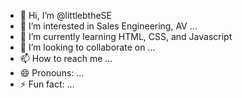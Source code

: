 - 👋 Hi, I’m @littlebtheSE
- 👀 I’m interested in Sales Engineering, AV ...
- 🌱 I’m currently learning HTML, CSS, and Javascript
- 💞️ I’m looking to collaborate on ...
- 📫 How to reach me ...
- 😄 Pronouns: ...
- ⚡ Fun fact: ...

<!---
littlebtheSE/littlebtheSE is a ✨ special ✨ repository because its `README.md` (this file) appears on your GitHub profile.
You can click the Preview link to take a look at your changes.
--->
